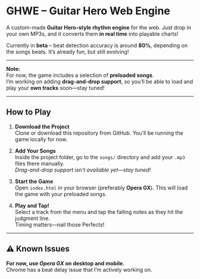 # GHWE – Guitar Hero Web Engine  
A custom-made **Guitar Hero-style rhythm engine** for the web. Just drop in your own MP3s, and it converts them **in real time** into playable charts!  

Currently in **beta** – beat detection accuracy is around **80%**, depending on the songs beats. It’s already fun, but still evolving!

---

**Note:**  
For now, the game includes a selection of **preloaded songs**.  
I’m working on adding **drag-and-drop support**, so you’ll be able to load and play your **own tracks** soon—stay tuned!

---

## How to Play

1. **Download the Project**  
   Clone or download this repository from GitHub. You'll be running the game locally for now.

2. **Add Your Songs**  
   Inside the project folder, go to the `songs/` directory and add your `.mp3` files there manually.  
    _Drag-and-drop support isn't available yet—stay tuned!_

3. **Start the Game**  
   Open `index.html` in your browser (preferably **Opera GX**). This will load the game with your preloaded songs.

4. **Play and Tap!**  
   Select a track from the menu and tap the falling notes as they hit the judgment line.  
   Timing matters—nail those Perfects!

---

## ⚠️ Known Issues
**For now, use _Opera GX_ on desktop and mobile.**  
Chrome has a beat delay issue that I’m actively working on.